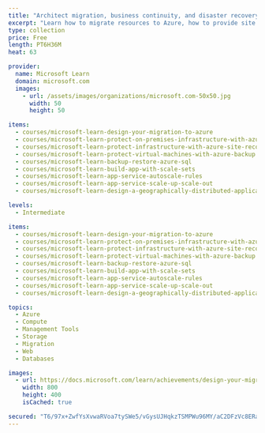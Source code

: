 ```yaml
---
title: "Architect migration, business continuity, and disaster recovery in Azure"
excerpt: "Learn how to migrate resources to Azure, how to provide site recovery for your applications in Azure and on-premises, and how to your applications are available through service interruptions and changes in load."
type: collection
price: Free
length: PT6H36M
heat: 63

provider:
  name: Microsoft Learn
  domain: microsoft.com
  images:
    - url: /assets/images/organizations/microsoft.com-50x50.jpg
      width: 50
      height: 50

items:
  - courses/microsoft-learn-design-your-migration-to-azure
  - courses/microsoft-learn-protect-on-premises-infrastructure-with-azure-site-recovery
  - courses/microsoft-learn-protect-infrastructure-with-azure-site-recovery
  - courses/microsoft-learn-protect-virtual-machines-with-azure-backup
  - courses/microsoft-learn-backup-restore-azure-sql
  - courses/microsoft-learn-build-app-with-scale-sets
  - courses/microsoft-learn-app-service-autoscale-rules
  - courses/microsoft-learn-app-service-scale-up-scale-out
  - courses/microsoft-learn-design-a-geographically-distributed-application

levels:
  - Intermediate

items:
  - courses/microsoft-learn-design-your-migration-to-azure
  - courses/microsoft-learn-protect-on-premises-infrastructure-with-azure-site-recovery
  - courses/microsoft-learn-protect-infrastructure-with-azure-site-recovery
  - courses/microsoft-learn-protect-virtual-machines-with-azure-backup
  - courses/microsoft-learn-backup-restore-azure-sql
  - courses/microsoft-learn-build-app-with-scale-sets
  - courses/microsoft-learn-app-service-autoscale-rules
  - courses/microsoft-learn-app-service-scale-up-scale-out
  - courses/microsoft-learn-design-a-geographically-distributed-application

topics:
  - Azure
  - Compute
  - Management Tools
  - Storage
  - Migration
  - Web
  - Databases

images:
  - url: https://docs.microsoft.com/learn/achievements/design-your-migration-to-azure-social.png
    width: 800
    height: 400
    isCached: true

secured: "T6/97x+ZwfYsXvwaRVoa7tySWe5/vGysUJHqkzTSMPWu96MY/aC2DFzVc8ERa+LXSs9oUvLSh4yngqaZA8h8eqBcUc/W/z5DJCuWecxS6XKY4gMwUlPDtb8LOnefAR62qwHUcFIPk7zrzUKkEhWA9oy/XqJmMlRH4IBUKs7kVTleKkMaIY0VCvydgZOicwzDdIHXRt8sISsq37ztxiDXREERO3Tt0omS2m0qMhleiMuwzCN8XvN731pIwFE1TI8SNNrip3q+2L6hVnMCFHXFJVjNBRVvDDK8/gOV3J+EcIqH2pC5PvLPf9pihBZnaU9kRrKmHw/JjiLl+mtD3Kchnw==;wl/FhkVZosHntUG8SeO9eg=="
---
```


